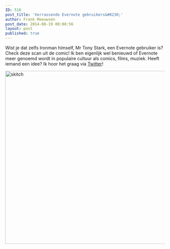 ```yaml
---
ID: 516
post_title: 'Verrassende Evernote gebruikers&#8230;'
author: Frank Meeuwsen
post_date: 2014-08-19 00:08:56
layout: post
published: true
---
```

Wist je dat zelfs Ironman himself, Mr Tony Stark, een Evernote gebruiker is? Check deze scan uit de comic! Ik ben eigenlijk wel benieuwd of Evernote meer genoemd wordt in populaire cultuur als comics, films, muziek. Heeft iemand een idee? Ik hoor het graag via <a href="http://www.twitter.com/allesonthouden">Twitter</a>!

<!--more-->

<img class="aligncenter size-full wp-image-517" src="http://allesonthouden.nl/wp-content/uploads/2014/08/skitch.png" alt="skitch" width="608" height="548" />
